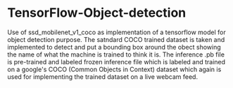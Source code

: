 # TensorFlow-Object-detection

Use of ssd_mobilenet_v1_coco as implementation of a tensorflow model for object detection purpose. The satndard COCO trained dataset is taken and implemented to detect and put a bounding box around the obect showing the name of what the machine is trained to think it is. The inference .pb file is pre-trained and labeled frozen inference file which is labeled and trained on a google's COCO (Common Objects in Context) dataset which again is used for implementing the trained dataset on a live webcam feed.
